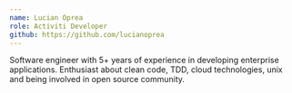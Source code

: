 ```yaml
--- 
name: Lucian Oprea
role: Activiti Developer
github: https://github.com/lucianoprea
---
```

Software engineer with 5+ years of experience in developing enterprise applications. Enthusiast about clean code, TDD, cloud technologies, unix and being involved in open source community.

